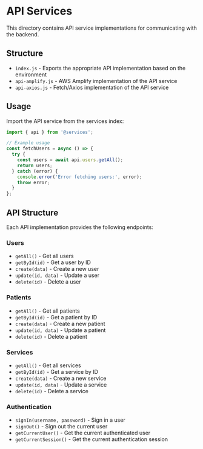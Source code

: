 # API Services

This directory contains API service implementations for communicating with the backend.

## Structure

- `index.js` - Exports the appropriate API implementation based on the environment
- `api-amplify.js` - AWS Amplify implementation of the API service
- `api-axios.js` - Fetch/Axios implementation of the API service

## Usage

Import the API service from the services index:

```jsx
import { api } from '@services';

// Example usage
const fetchUsers = async () => {
  try {
    const users = await api.users.getAll();
    return users;
  } catch (error) {
    console.error('Error fetching users:', error);
    throw error;
  }
};
```

## API Structure

Each API implementation provides the following endpoints:

### Users

- `getAll()` - Get all users
- `getById(id)` - Get a user by ID
- `create(data)` - Create a new user
- `update(id, data)` - Update a user
- `delete(id)` - Delete a user

### Patients

- `getAll()` - Get all patients
- `getById(id)` - Get a patient by ID
- `create(data)` - Create a new patient
- `update(id, data)` - Update a patient
- `delete(id)` - Delete a patient

### Services

- `getAll()` - Get all services
- `getById(id)` - Get a service by ID
- `create(data)` - Create a new service
- `update(id, data)` - Update a service
- `delete(id)` - Delete a service

### Authentication

- `signIn(username, password)` - Sign in a user
- `signOut()` - Sign out the current user
- `getCurrentUser()` - Get the current authenticated user
- `getCurrentSession()` - Get the current authentication session